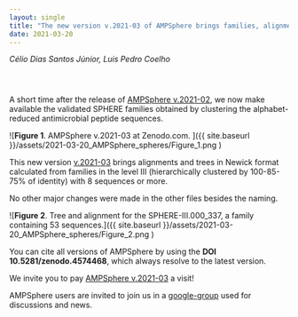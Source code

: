 ```yaml
---
layout: single
title: "The new version v.2021-03 of AMPSphere brings families, alignments and trees"
date: 2021-03-20
---
```

<style>
div.caption {
    font-size: small;
    color: #333333;
    padding-bottom:1em;
    padding-left:1em;
    padding-right:1em;
    padding-top:0em;
}
</style>

_Célio Dias Santos Júnior, Luis Pedro Coelho_

<div style="padding: 1em" markdown="1">

</div>

A short time after the release of [AMPSphere v.2021-02](https://zenodo.org/record/4574469#.YFT-URERWV4), we now make available the validated SPHERE families obtained by clustering the alphabet-reduced antimicrobial peptide sequences.

![**Figure 1**. AMPSphere v.2021-03 at Zenodo.com. ]({{ site.baseurl }}/assets/2021-03-20_AMPSphere_spheres/Figure_1.png )

This new version [v.2021-03](https://zenodo.org/record/4606582#.YFT-rhERWV4) brings alignments and trees in Newick format calculated from families in the level III (hierarchically clustered by 100-85-75% of identity) with 8 sequences or more.

No other major changes were made in the other files besides the naming.

![**Figure 2**. Tree and alignment for the SPHERE-III.000_337, a family containing 53 sequences.]({{ site.baseurl }}/assets/2021-03-20_AMPSphere_spheres/Figure_2.png )

You can cite all versions of AMPSphere by using the **DOI 10.5281/zenodo.4574468**, which always resolve to the latest version.

We invite you to pay [AMPSphere v.2021-03](https://zenodo.org/record/4606582#.YFT-rhERWV4) a visit!

AMPSphere users are invited to join us in a [google-group](https://groups.google.com/g/ampsphere-users) used for discussions and news.

